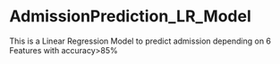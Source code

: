 # AdmissionPrediction_LR_Model
This is a Linear Regression Model to predict admission depending on 6 Features with accuracy>85%
